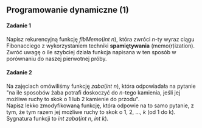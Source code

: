 ## Programowanie dynamiczne (1)

#### Zadanie 1

Napisz rekurencyjną funkcję $fibMemo(int \ n)$, która zwróci $n$-ty wyraz ciągu Fibonacciego z wykorzystaniem techniki **spamiętywania** (memo(r)ization). Zwróć uwagę o ile szybciej działa funkcja napisana w ten sposób w porównaniu do naszej pierwotnej próby.

#### Zadanie 2

Na zajęciach omówiliśmy funkcję $zaba(int \ n)$, która odpowiadała na pytanie "na ile sposobów żaba potrafi doskoczyć do $n$-tego kamienia, jeśli jej możliwe ruchy to skok o 1 lub 2 kamienie do przodu". <br>
Napisz lekko zmodyfikowaną funkcję, która odpowie na to samo pytanie, z tym, że tym razem jej możliwe ruchy to skok o $1, \ 2, \ ..., \ k$ (od 1 do k). Sygnatura funkcji to $int \ zaba(int \ n, \ int \ k)$.
